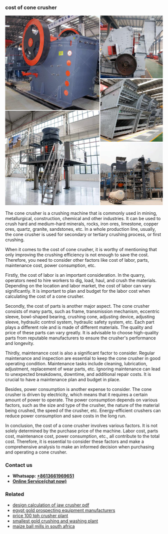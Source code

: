 <h3>cost of cone crusher</h3><img src='1708497430.jpg' alt=''><p>The cone crusher is a crushing machine that is commonly used in mining, metallurgical, construction, chemical and other industries. It can be used to crush hard and medium-hard minerals, rocks, iron ores, limestone, copper ores, quartz, granite, sandstones, etc. In a whole production line, usually, the cone crusher is used for secondary or tertiary crushing process, or first crushing.</p><p>When it comes to the cost of cone crusher, it is worthy of mentioning that only improving the crushing efficiency is not enough to save the cost. Therefore, you need to consider other factors like cost of labor, parts, maintenance cost, power consumption, etc.</p><p>Firstly, the cost of labor is an important consideration. In the quarry, operators need to hire workers to dig, load, haul, and crush the materials. Depending on the location and labor market, the cost of labor can vary significantly. It is important to plan and budget for the labor cost when calculating the cost of a cone crusher.</p><p>Secondly, the cost of parts is another major aspect. The cone crusher consists of many parts, such as frame, transmission mechanism, eccentric sleeve, bowl-shaped bearing, crushing cone, adjusting device, adjusting sleeve, hydraulic control system, hydraulic safety system, etc. Each part plays a different role and is made of different materials. The quality and price of these parts can vary greatly. It is advisable to choose high-quality parts from reputable manufacturers to ensure the crusher's performance and longevity.</p><p>Thirdly, maintenance cost is also a significant factor to consider. Regular maintenance and inspection are essential to keep the cone crusher in good operating condition. Maintenance tasks include cleaning, lubrication, adjustment, replacement of wear parts, etc. Ignoring maintenance can lead to unexpected breakdowns, downtime, and additional repair costs. It is crucial to have a maintenance plan and budget in place.</p><p>Besides, power consumption is another expense to consider. The cone crusher is driven by electricity, which means that it requires a certain amount of power to operate. The power consumption depends on various factors, such as the size and type of the crusher, the nature of the material being crushed, the speed of the crusher, etc. Energy-efficient crushers can reduce power consumption and save costs in the long run.</p><p>In conclusion, the cost of a cone crusher involves various factors. It is not solely determined by the purchase price of the machine. Labor cost, parts cost, maintenance cost, power consumption, etc., all contribute to the total cost. Therefore, it is essential to consider these factors and make a comprehensive analysis to make an informed decision when purchasing and operating a cone crusher.</p><h3>Contact us</h3><ul><li><strong>Whatsapp:&nbsp;<a href="https://wa.me/8613661969651">+8613661969651</a></strong></li><li><a href="https://swt.shibang-china.com/?git&amp;zhl&amp;cost of cone crusher"><strong>Online Service(chat now)</strong></a></li></ul><h3>Related</h3><ul><li><a href='design calculation of jaw crusher pdf.md'>design calculation of jaw crusher pdf</a></li><li><a href='egypt gold prospecting equipment manufacturers.md'>egypt gold prospecting equipment manufacturers</a></li><li><a href='price 100 tph crusher plant.md'>price 100 tph crusher plant</a></li><li><a href='smallest gold crushing and washing plant.md'>smallest gold crushing and washing plant</a></li><li><a href='maize ball mills in south africa.md'>maize ball mills in south africa</a></li></ul>